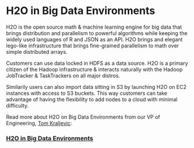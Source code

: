 # H2O in Big Data Environments

H2O is the open source math & machine learning engine for big data that brings distribution and parallelism to powerful algorithms while keeping the widely used languages of R and JSON as an API. H2O brings and elegant lego-like infrastructure that brings fine-grained parallelism to math over simple distributed arrays.

Customers can use data locked in HDFS as a data source. H2O is a primary citizen of the Hadoop infrastructure & interacts naturally with the Hadoop JobTracker & TaskTrackers on all major distros.

Similarily users can also import data sitting in S3 by launching H2O on EC2 instances with access to S3 buckets. This way customers can take advantage of having the  flexibility to add nodes to a cloud with minimal difficulty.

Read more about H2O on Big Data Environments from our VP of Engineering, [Tom Kraljevic](http://h2o.ai/team/tom-kraljevic/):

### [H2O in Big Data Environments](H2OinBigDataEnvironments.pdf)
